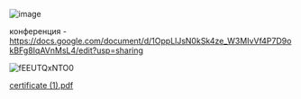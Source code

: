 ![image](https://github.com/son4ez1/semester5/assets/113089517/2e3bc45d-1051-42bd-aa0a-405f762cb9aa)

конференция - https://docs.google.com/document/d/1OppLlJsN0kSk4ze_W3MIvVf4P7D9okBFg8IqAVnMsL4/edit?usp=sharing


![fEEUTQxNTO0](https://github.com/son4ez1/semester5/assets/113089517/2f4f8af8-a0e3-4200-ac29-715d04d0f5f8)

[certificate (1).pdf](https://github.com/son4ez1/semester5/files/12827670/certificate.1.pdf)
